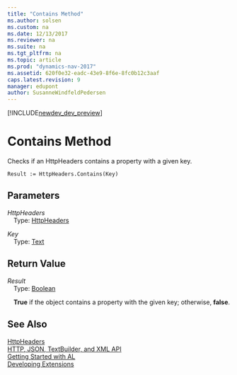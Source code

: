 ```yaml
---
title: "Contains Method"
ms.author: solsen
ms.custom: na
ms.date: 12/13/2017
ms.reviewer: na
ms.suite: na
ms.tgt_pltfrm: na
ms.topic: article
ms.prod: "dynamics-nav-2017"
ms.assetid: 620f0e32-eadc-43e9-8f6e-8fc0b12c3aaf
caps.latest.revision: 9
manager: edupont
author: SusanneWindfeldPedersen
---
```


[!INCLUDE[newdev_dev_preview](../includes/newdev_dev_preview.md)]

# Contains Method
Checks if an HttpHeaders contains a property with a given key.

```
Result := HttpHeaders.Contains(Key)
```

## Parameters
*HttpHeaders*  
&emsp;Type: [HttpHeaders](httpheaders-class.md)

*Key*  
&emsp;Type: [Text](../datatypes/devenv-text-data-type.md)

## Return Value
*Result*  
&emsp;Type: [Boolean](../datatypes/devenv-boolean-data-type.md)

&emsp;**True** if the object contains a property with the given key; otherwise, **false**.

## See Also
[HttpHeaders](httpheaders-class.md)  
[HTTP, JSON, TextBuilder, and XML API](../devenv-restapi-overview.md)  
[Getting Started with AL](../devenv-get-started.md)  
[Developing Extensions](../devenv-dev-overview.md)  